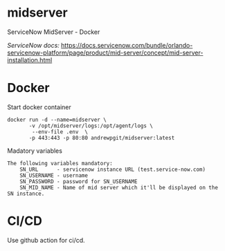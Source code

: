 # midserver
ServiceNow MidServer - Docker

*ServiceNow docs:*
https://docs.servicenow.com/bundle/orlando-servicenow-platform/page/product/mid-server/concept/mid-server-installation.html

# Docker
Start docker container
```
docker run -d --name=midserver \
       -v /opt/midserver/logs:/opt/agent/logs \ 
        --env-file .env  \
       -p 443:443 -p 80:80 andrewpgit/midserver:latest
```
Madatory variables
```
The following variables mandatory:
    SN_URL      - servicenow instance URL (test.service-now.com)
    SN_USERNAME - username 
    SN_PASSWORD - password for SN_USERNAME
    SN_MID_NAME - Name of mid server which it'll be displayed on the SN instance.
```

# CI/CD

Use github action for ci/cd.
